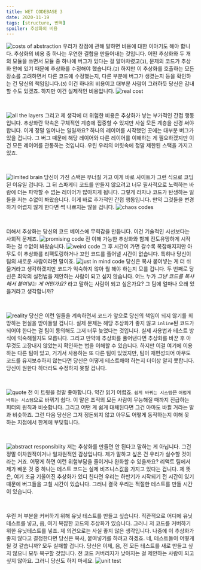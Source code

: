 ```yaml
---
title: WET CODEBASE 3
date: 2020-11-19
tags: [structure, 번역]
spoiler: 추상화의 비용
---
```


![costs of abstraction](../assets/image/post/wet-base/costs-of-abstraction.png)
우리가 장점에 관해 말하면 비용에 대한 이야기도 해야 합니다. 추상화의 비용 중 하나는 우연한 결합을 만들어내는 것입니다. 어떤 추상화와 두 개의 모듈을 쓰면서 모듈 중 하나에 버그가 있다는 걸 알아차렸고(`1`), 문제의 코드가 추상화 안에 있기 때문에 추상화를 수정해야 했습니다.(`2`) 하지만 이 추상화를 호출하는 모든 장소를 고려하면서 다른 코드에 수정했는지, 다른 부분에 버그가 생겼는지 등을 확인하는 건 당신의 책임입니다.(`3`) 이건 하나의 비용이고 대부분 사람이 그러하듯 당신은 감내할 수도 있겠죠. 하지만 이건 실제적인 비용입니다.
![real cost](../assets/image/post/wet-base/real-cost.jpg)

&nbsp;

![all the layers](../assets/image/post/wet-base/another-layers.png)
그리고 제 생각에 더 위험한 비용은 추상화가 낳는 부가적인 간접 행동입니다. 추상화란 약속은 구체적인 계층에 집중할 수 있지만 사실 모든 계층을 신경 써야 합니다. 이게 정말 일어나는 일일까요? 하나의 레이어를 시작했던 곳에는 대부분 버그가 있을 겁니다. 그 버그 때문에 해당 레이어와 다른 레이어를 이해하는 게 필요하겠지만 이건 모든 레이어를 관통하는 것입니다. 우린 우리의 머릿속에 정말 제한된 스택을 가지고 있죠.

&nbsp;

![limited brain](../assets/image/post/wet-base/limited-brain.png)
당신이 가진 스택은 무너질 거고 이게 바로 사이트가 그런 식으로 코딩된 이유일 겁니다. 그 뒤 스파게티 코드를 만들지 않으려고 너무 필사적으로 노력하는 바람에 더는 파악할 수 없는 레이어가 많아지게 됩니다. 그렇게 라자냐 코드가 탄생하는 일들을 저는 수없이 봐왔습니다. 이게 바로 추가적인 간접 행동입니다. 만약 그것들을 변경하기 어렵지 않게 한다면 썩 나쁘지는 않을 겁니다.
![chaos codes](../assets/image/post/wet-base/spaghetti-code.png)

&nbsp;

더해서 추상화는 당신의 코드 베이스에 무력감을 만듭니다. 이건 기술적인 시선보다는 사회적 문제죠.
![promising code](../assets/image/post/wet-base/promising-code.png) 전 이해 가능한 추상화와 함께 전도유망하게 시작하는 걸 수없이 봐왔습니다. ![weird code](../assets/image/post/wet-base/getting-weird-code.png) 그 후 시간이 가면 갈수록 복잡해지지만 아무도 이 추상화를 리팩토링하거나 꼬인 코드를 풀어낼 시간이 없습니다. 특히나 당신이 팀의 새로운 사람이라면 말이죠. ![just in mind code](../assets/image/post/wet-base/just-in-mind-code.png) 당신은 복사 붙여넣는 게 더 쉬울거라고 생각하겠지만 코드가 익숙하지 않아 뭘 해야 하는지 모를 겁니다. 두 번째로 당신은 최악의 실천법을 제안하는 사람이 되고 싶지 않습니다. 어느 누가 _그냥 코드를 복사해서 붙여넣는 게 어떤가요?_ 라고 말하는 사람이 되고 싶은가요? 그 팀에 얼마나 오래 있을거라고 생각합니까?

&nbsp;

![reality](../assets/image/post/wet-base/accept-reality.png)
당신은 이런 일들을 계속하면서 코드가 앞으로 당신의 책임이 되지 않기를 희망하는 현실을 받아들일 겁니다. 실제 문제는 해당 추상화가 좋지 않고 `inline`된 코드가 되어야 한다는 걸 팀이 동의해도 그저 너무 늦었다는 것입니다. 실제 사용법과 테스트 방식에 익숙해질지도 모릅니다. 그리고 만약에 추상화를 풀어낸다면 추상화를 바꾼 후 아무것도 고장내지 않았는지 확인하는 법을 이해할 수 있습니다. 하지만 이걸 여기에 이용하는 다른 팀이 있고, 거기서 사용하는 또 다른 팀이 있었지만, 팀이 재편성되어 아무도 코드를 유지보수하지 않는다면 당신은 어떻게 테스트해야 하는지 더이상 알지 못합니다. 당신이 원한다 하더라도 수정하지 못할 겁니다.

&nbsp;

![quote](../assets/image/post/wet-base/tweet.png)
전 이 트윗을 정말 좋아합니다. 약간 읽기 어렵죠. `쉽게 바뀌는 시스템`은 `어렵게 바뀌는 시스템`으로 바뀌기 쉽다. 이 말은 조직의 모든 사람이 무능해질 때까지 진급하는 피터의 원칙과 비슷합니다. 그리고 어떤 게 쉽게 대체된다면 그건 아마도 바뀔 거라는 말과 비슷하죠. 그런 다음 당신은 그저 정돈되지 않고 아무도 어떻게 동작하는지 이해 못 하는 지점에서 한계에 부딪힙니다.

&nbsp;

![abstract responsiblity](../assets/image/post/wet-base/abstract-resp.png)
저는 추상화를 만들면 안 된다고 말하는 게 아닙니다. 그건 정말 이차원적이거나 일차원적인 감상입니다. 제가 말하고 싶은 건 우리가 실수할 것이라는 거죠. 어떻게 하면 이런 위험부담을 줄이거나 완화할 수 있을까요? 리액트 팀에서 제가 배운 것 중 하나는 테스트 코드는 실제 비즈니스값을 가지고 있다는 겁니다. 제 뜻은, 여기 조금 기울어진 추상화가 있디 친다면 우리는 하반기가 시작되기 전 시간이 있기 때문에 버그들을 고칠 시간이 있습니다. 그러니 결국 우리는 적절한 테스트를 만들 시간이 있습니다.

&nbsp;

우린 저 부분을 커버하기 위해 유닛 테스트를 만들고 싶습니다. 직관적으로 어디에 유닛테스트를 넣고, 음, 여기 복잡한 코드의 추상화가 있습니다. 그러니 저 코드를 커버하기 위한 유닛테스트를 넣죠. 제 의견으로는 사실 좋지 않은 생각입니다. 나중에 이 추상화가 좋지 않다고 결정한다면 당신은 복사, 붙여넣기를 하려고 하겠죠. 네, 테스트들이 어떻게 될 것 같습니까? 모두 실패할 겁니다. 당신은 이제, 음, 전 모든 테스트를 새로 만들고 싶지 않으니 모두 복구할 것입니다. 전 코드 커버리지가 낮아지는 걸 제안하는 사람이 되고 싶지 않아요. 그러니 당신도 하지 마세요.
![unit test](../assets/image/post/wet-base/unit-test.png)